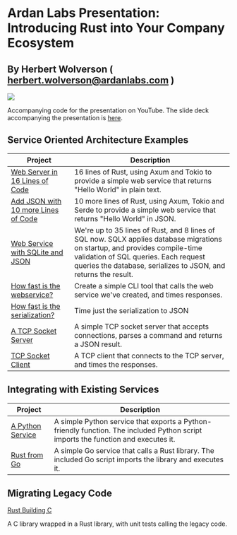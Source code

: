# Ardan Labs Presentation: Introducing Rust into Your Company Ecosystem

## By Herbert Wolverson ( herbert.wolverson@ardanlabs.com )

![](https://github.com/thebracket/ArdanUltimateRustFoundations/blob/main/images/ardanlabs-logo.png)

Accompanying code for the presentation on YouTube. The slide deck accompanying the
presentation is [here](./SlideDeck.pdf).

## Service Oriented Architecture Examples

**Project** | **Description**
--- | ---
[Web Server in 16 Lines of Code](./tree/main/hello_webservice) | 16 lines of Rust, using Axum and Tokio to provide a simple web service that returns "Hello World" in plain text.
[Add JSON with 10 more Lines of Code](./tree/main/hellojson_webservice/) | 10 more lines of Rust, using Axum, Tokio and Serde to provide a simple web service that returns "Hello World" in JSON.
[Web Service with SQLite and JSON](./tree/main/hellodb_webservice/) | We're up to 35 lines of Rust, and 8 lines of SQL now. SQLX applies database migrations on startup, and provides compile-time validation of SQL queries. Each request queries the database, serializes to JSON, and returns the result.
[How fast is the webservice?](./tree/main/hellodb_timed_client/) | Create a simple CLI tool that calls the web service we've created, and times responses.
[How fast is the serialization?](./tree/main/timed_json_serialize/) | Time just the serialization to JSON
[A TCP Socket Server](./tree/main/tcp_server/) | A simple TCP socket server that accepts connections, parses a command and returns a JSON result.
[TCP Socket Client](./tree/main/tcp_client/) | A TCP client that connects to the TCP server, and times the responses.

## Integrating with Existing Services

**Project** | **Description**
--- | ---
[A Python Service](./tree/main/mymath/) | A simple Python service that exports a Python-friendly function. The included Python script imports the function and executes it.
[Rust from Go](./tree/main/rustgo/) | A simple Go service that calls a Rust library. The included Go script imports the library and executes it.

## Migrating Legacy Code

[Rust Building C](./tree/main/crust)

A C library wrapped in a Rust library, with unit tests calling the legacy code.

